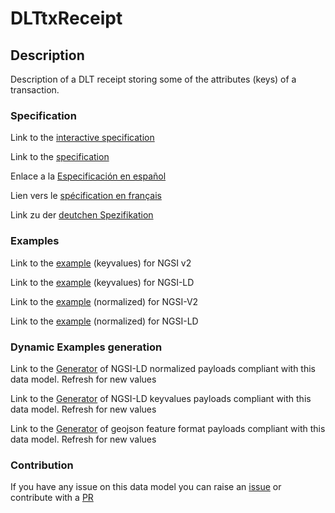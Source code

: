 # DLTtxReceipt

## Description 

Description of a DLT receipt storing some of the attributes (keys) of a transaction.
### Specification

Link to the [interactive specification](https://swagger.lab.fiware.org/?url=https://smart-data-models.github.io/dataModel.DistributedLedgerTech/DLTtxReceipt/swagger.yaml)

Link to the [specification](https://smart-data-models.github.io/dataModel.DistributedLedgerTech/DLTtxReceipt/doc/spec.md)

Enlace a la [Especificación en español](https://smart-data-models.github.io/dataModel.DistributedLedgerTech/DLTtxReceipt/doc/spec_ES.md)

Lien vers le [spécification en français](https://smart-data-models.github.io/dataModel.DistributedLedgerTech/DLTtxReceipt/doc/spec_FR.md)

Link zu der [deutchen Spezifikation](https://smart-data-models.github.io/dataModel.DistributedLedgerTech/DLTtxReceipt/doc/spec_DE.md)
### Examples

Link to the [example](https://smart-data-models.github.io/dataModel.DistributedLedgerTech/DLTtxReceipt/examples/example.json) (keyvalues) for NGSI v2

Link to the [example](https://smart-data-models.github.io/dataModel.DistributedLedgerTech/DLTtxReceipt/examples/example.jsonld) (keyvalues) for NGSI-LD

Link to the [example](https://smart-data-models.github.io/dataModel.DistributedLedgerTech/DLTtxReceipt/examples/example-normalized.json) (normalized) for NGSI-V2

Link to the [example](https://smart-data-models.github.io/dataModel.DistributedLedgerTech/DLTtxReceipt/examples/example-normalized.jsonld) (normalized) for NGSI-LD
### Dynamic Examples generation

Link to the [Generator](https://smartdatamodels.org/extra/ngsi-ld_generator_v0.92.php?schemaUrl=https://raw.githubusercontent.com/smart-data-models/dataModel.DistributedLedgerTech/master/DLTtxReceipt/schema.json&email=info@smartdatamodels.org) of NGSI-LD normalized payloads compliant with this data model. Refresh for new values

Link to the [Generator](https://smartdatamodels.org/extra/ngsi-ld_generator_keyvalues_v0.92.php?schemaUrl=https://raw.githubusercontent.com/smart-data-models/dataModel.DistributedLedgerTech/master/DLTtxReceipt/schema.json&email=info@smartdatamodels.org) of NGSI-LD keyvalues payloads compliant with this data model. Refresh for new values

Link to the [Generator](https://smartdatamodels.org/extra/geojson_features_generator_v1.0.php?schemaUrl=https://raw.githubusercontent.com/smart-data-models/dataModel.DistributedLedgerTech/master/DLTtxReceipt/schema.json&email=info@smartdatamodels.org) of geojson feature format payloads compliant with this data model. Refresh for new values
### Contribution

 If you have any issue on this data model you can raise an [issue](https://github.com/smart-data-models/dataModel.DistributedLedgerTech/issues)  or contribute with a [PR](https://github.com/smart-data-models/dataModel.DistributedLedgerTech/pulls)